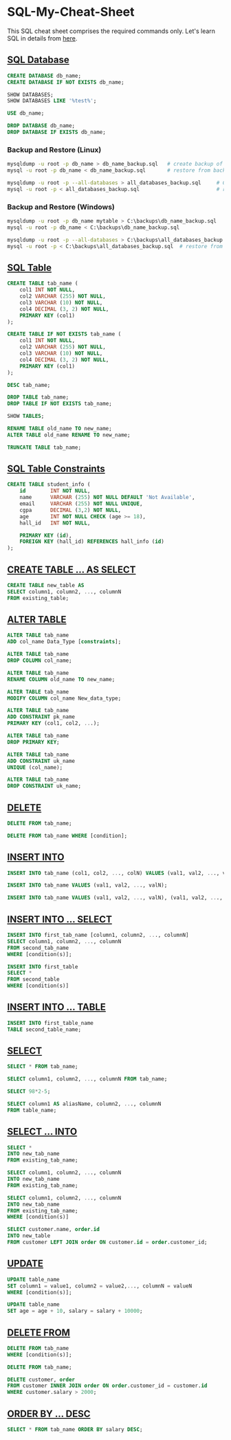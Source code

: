 # SQL-My-Cheat-Sheet

This SQL cheat sheet comprises the required commands only. Let's learn SQL in details from [here](./Learn%20SQL.md).

## [SQL Database]()

```sql
CREATE DATABASE db_name;
CREATE DATABASE IF NOT EXISTS db_name;
```

```sql
SHOW DATABASES;
SHOW DATABASES LIKE '%test%';
```

```sql    
USE db_name;
```

```sql
DROP DATABASE db_name; 
DROP DATABASE IF EXISTS db_name;
```

### Backup and Restore (Linux)

```bash
mysqldump -u root -p db_name > db_name_backup.sql   # create backup of a DB
mysql -u root -p db_name < db_name_backup.sql       # restore from backup
```

```bash
mysqldump -u root -p --all-databases > all_databases_backup.sql     # Create backup of all databases
mysql -u root -p < all_databases_backup.sql                         # restore all databases
```
### Backup and Restore (Windows) 

```bash
mysqldump -u root -p db_name mytable > C:\backups\db_name_backup.sql    # create backup of a DB
mysql -u root -p db_name < C:\backups\db_name_backup.sql                # restore from backup
```

```bash
mysqldump -u root -p --all-databases > C:\backups\all_databases_backup.sql  # create backup of all databases
mysql -u root -p < C:\backups\all_databases_backup.sql  # restore from backup
```

## [SQL Table]()

```sql
CREATE TABLE tab_name (
    col1 INT NOT NULL,
    col2 VARCHAR (255) NOT NULL,
    col3 VARCHAR (10) NOT NULL,
    col4 DECIMAL (3, 2) NOT NULL,
    PRIMARY KEY (col1)
);

CREATE TABLE IF NOT EXISTS tab_name (
    col1 INT NOT NULL,
    col2 VARCHAR (255) NOT NULL,
    col3 VARCHAR (10) NOT NULL,
    col4 DECIMAL (3, 2) NOT NULL,
    PRIMARY KEY (col1)
);
```

```sql
DESC tab_name;
```

```sql
DROP TABLE tab_name;
DROP TABLE IF NOT EXISTS tab_name;
```

```sql
SHOW TABLES;
```

```sql
RENAME TABLE old_name TO new_name;
ALTER TABLE old_name RENAME TO new_name;
```

```sql
TRUNCATE TABLE tab_name;
```

## [SQL Table Constraints]()

```sql
CREATE TABLE student_info (
    id        INT NOT NULL,
    name      VARCHAR (255) NOT NULL DEFAULT 'Not Available',
    email     VARCHAR (255) NOT NULL UNIQUE,
    cgpa      DECIMAL (3,2) NOT NULL,
    age       INT NOT NULL CHECK (age >= 18),
    hall_id   INT NOT NULL,

    PRIMARY KEY (id),
    FOREIGN KEY (hall_id) REFERENCES hall_info (id)
);
```

## [CREATE TABLE ... AS SELECT]()

```sql
CREATE TABLE new_table AS
SELECT column1, column2, ..., columnN
FROM existing_table;
```

## [ALTER TABLE]()

```sql
ALTER TABLE tab_name
ADD col_name Data_Type [constraints];
```

```sql
ALTER TABLE tab_name
DROP COLUMN col_name;
```

```sql
ALTER TABLE tab_name
RENAME COLUMN old_name TO new_name;
```

```sql
ALTER TABLE tab_name
MODIFY COLUMN col_name New_data_type;
```

```sql
ALTER TABLE tab_name
ADD CONSTRAINT pk_name
PRIMARY KEY (col1, col2, ...);
```

```sql
ALTER TABLE tab_name
DROP PRIMARY KEY;
```

```sql
ALTER TABLE tab_name
ADD CONSTRAINT uk_name
UNIQUE (col_name);
```    

```sql
ALTER TABLE tab_name 
DROP CONSTRAINT uk_name;
```

## [DELETE]()

```sql
DELETE FROM tab_name;
```

```sql
DELETE FROM tab_name WHERE [condition];
```

## [INSERT INTO]()

```sql
INSERT INTO tab_name (col1, col2, ..., colN) VALUES (val1, val2, ..., valN);
```

```sql
INSERT INTO tab_name VALUES (val1, val2, ..., valN);
```

```sql
INSERT INTO tab_name VALUES (val1, val2, ..., valN), (val1, val2, ..., valN), ..., (val1, val2, ..., valN);
```

## [INSERT INTO ... SELECT]()

```sql
INSERT INTO first_tab_name [column1, column2, ..., columnN]
SELECT column1, column2, ..., columnN
FROM second_tab_name
WHERE [condition(s)];
```

```sql
INSERT INTO first_table
SELECT *
FROM second_table
WHERE [condition(s)]
```

## [INSERT INTO ... TABLE]()

```sql
INSERT INTO first_table_name
TABLE second_table_name;
```

## [SELECT]()

```sql
SELECT * FROM tab_name;
```

```sql
SELECT column1, column2, ..., columnN FROM tab_name;
```

```sql
SELECT 98*2-5;
```

```sql
SELECT column1 AS aliasName, column2, ..., columnN
FROM table_name;
```

## [SELECT ... INTO]()

```sql
SELECT *
INTO new_tab_name
FROM existing_tab_name;
```

```sql
SELECT column1, column2, ..., columnN
INTO new_tab_name
FROM existing_tab_name;
```

```sql
SELECT column1, column2, ..., columnN
INTO new_tab_name
FROM existing_tab_name;
WHERE [condition(s)]
```

```sql
SELECT customer.name, order.id
INTO new_table
FROM customer LEFT JOIN order ON customer.id = order.customer_id;
```

## [UPDATE]()

```sql
UPDATE table_name
SET column1 = value1, column2 = value2,..., columnN = valueN
WHERE [condition(s)];
```

```sql
UPDATE table_name
SET age = age + 10, salary = salary + 10000;
```

## [DELETE FROM]()

```sql
DELETE FROM tab_name
WHERE [condition(s)];
```
```sql
DELETE FROM tab_name;
```
```sql
DELETE customer, order
FROM customer INNER JOIN order ON order.customer_id = customer.id
WHERE customer.salary > 2000;
```

## [ORDER BY ... DESC]()

```sql
SELECT * FROM tab_name ORDER BY salary DESC;
```